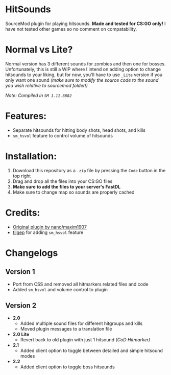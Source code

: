 # HitSounds
SourceMod plugin for playing hitsounds. **Made and tested for CS:GO only!** I have not tested other games so no comment on compatability.

# Normal vs Lite?
Normal version has 3 different sounds for zombies and then one for bosses. Unfortunately, this is still a WIP where I intend on adding option to change hitsounds to your liking, but for now, you'll have to use `_Lite` version if you only want one sound *(make sure to modify the source code to the sound you wish relative to sourcemod folder!)*

*Note: Compiled in `SM 1.11.6882`*

# Features:
- Separate hitsounds for hitting body shots, head shots, and kills
- `sm_hsvol` feature to control volume of hitsounds

# Installation:
1. Download this repository as a `.zip` file by pressing the `Code` button in the top right
2. Drag and drop all the files into your CS:GO files
3. **Make sure to add the files to your server's FastDL**
4. Make sure to change map so sounds are properly cached

# Credits:
- [Original plugin by nano/maxim1907](https://gitlab.com/counterstrikesource/sm-plugins/hitmarker)
- [tilgep](https://steamcommunity.com/id/tilgep/) for adding `sm_hsvol` feature

# Changelogs
## Version 1
- Port from CSS and removed all hitmarkers related files and code
- Added `sm_hsvol` and volume control to plugin
## Version 2
- **2.0**
    - Added multiple sound files for different hitgroups and kills
    - Moved plugin messages to a translation file
- **2.0 Lite**
    - Revert back to old plugin with just 1 hitsound *(CoD Hitmarker)*
- **2.1**
    - Added client option to toggle between detailed and simple hitsound modes
- **2.2**
    - Added client option to toggle boss hitsounds